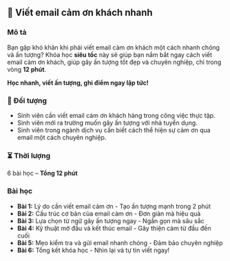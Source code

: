 ## 📌 Viết email cảm ơn khách nhanh  

### Mô tả  
Bạn gặp khó khăn khi phải viết email cảm ơn khách một cách nhanh chóng và ấn tượng? Khóa học **siêu tốc** này sẽ giúp bạn nắm bắt ngay cách viết email cảm ơn khách, giúp gây ấn tượng tốt đẹp và chuyên nghiệp, chỉ trong vòng **12 phút**.  

**Học nhanh, viết ấn tượng, ghi điểm ngay lập tức!**  

### 🎯 Đối tượng  
- Sinh viên cần viết email cảm ơn khách hàng trong công việc thực tập.  
- Sinh viên mới ra trường muốn gây ấn tượng với nhà tuyển dụng.  
- Sinh viên trong ngành dịch vụ cần biết cách thể hiện sự cảm ơn qua email một cách chuyên nghiệp.  

### ⏳ Thời lượng  
6 bài học – **Tổng 12 phút**  

### Bài học  
- **Bài 1:** Lý do cần viết email cảm ơn - Tạo ấn tượng mạnh trong 2 phút  
- **Bài 2:** Cấu trúc cơ bản của email cảm ơn - Đơn giản mà hiệu quả  
- **Bài 3:** Lựa chọn từ ngữ gây ấn tượng ngay - Ngắn gọn mà sâu sắc  
- **Bài 4:** Kỹ thuật mở đầu và kết thúc email - Gây thiện cảm từ đầu đến cuối  
- **Bài 5:** Mẹo kiểm tra và gửi email nhanh chóng - Đảm bảo chuyên nghiệp  
- **Bài 6:** Tổng kết khóa học - Nhìn lại và tự tin viết ngay!